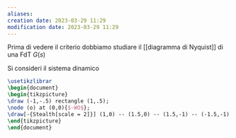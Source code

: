 ```yaml
---
aliases: 
creation date: 2023-03-29 11:29
modification date: 2023-03-29 11:29
---
```


Prima di vedere il criterio dobbiamo studiare il [[diagramma di Nyquist]] di una FdT $G(s)$



Si consideri il sistema dinamico
```tikz
\usetikzlibrar
\begin{document}
\begin{tikzpicture}
\draw (-1,-.5) rectangle (1,.5);
\node (o) at (0,0){$-WO$};
\draw[-{Stealth[scale = 2]}] (1,0) -- (1.5,0) -- (1.5,-1) -- (-1.5,-1) -- (-1.5,0) -- (-1,0);
\end{tikzpicture}
\end{document}
```


